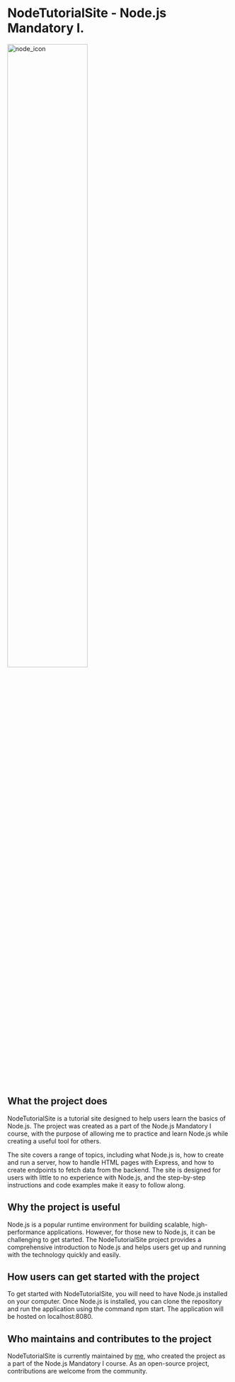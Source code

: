 

# NodeTutorialSite - Node.js Mandatory I.
<p aling="center"><img src="https://user-images.githubusercontent.com/60754393/235304926-998a9687-ef02-48dd-85a1-f09ef12f9295.png" alt="node_icon" width="60%" height="60%"></p>

## What the project does
NodeTutorialSite is a tutorial site designed to help users learn the basics of Node.js. The project was created as a part of the Node.js Mandatory I course, with the purpose of allowing me to practice and learn Node.js while creating a useful tool for others.

The site covers a range of topics, including what Node.js is, how to create and run a server, how to handle HTML pages with Express, and how to create endpoints to fetch data from the backend. The site is designed for users with little to no experience with Node.js, and the step-by-step instructions and code examples make it easy to follow along.

## Why the project is useful
Node.js is a popular runtime environment for building scalable, high-performance applications. However, for those new to Node.js, it can be challenging to get started. The NodeTutorialSite project provides a comprehensive introduction to Node.js and helps users get up and running with the technology quickly and easily.

## How users can get started with the project
To get started with NodeTutorialSite, you will need to have Node.js installed on your computer. Once Node.js is installed, you can clone the repository and run the application using the command npm start. The application will be hosted on localhost:8080.

## Who maintains and contributes to the project
NodeTutorialSite is currently maintained by [me](https://github.com/KingAlistair), who created the project as a part of the Node.js Mandatory I course. As an open-source project, contributions are welcome from the community.
